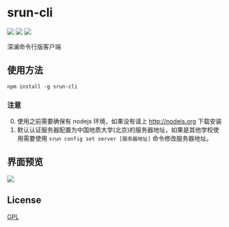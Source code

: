 # srun-cli

[![](https://img.shields.io/github/issues/lizheming/srun-cli.svg)](https://github.com/lizheming/srun-cli/issues)
[![](https://img.shields.io/github/forks/lizheming/srun-cli.svg)](https://github.com/lizheming/srun-cli/network)
[![](https://img.shields.io/github/stars/lizheming/srun-cli.svg)](https://github.com/lizheming/srun-cli/stargazers)

深澜命令行版客户端

## 使用方法

`npm install -g srun-cli`

### 注意

0. 使用之前需要确保有 nodejs 环境，如果没有请上 http://nodejs.org 下载安装
1. 默认认证服务器配置为中国地质大学(北京)的服务器地址，如果是其他学校使用需要使用 `srun config set server [服务器地址]` 命令修改服务器地址。

## 界面预览

![](https://raw.githubusercontent.com/lizheming/srun-cli/master/example/screenshot.png)

## License

[GPL](https://github.com/lizheming/srun-cli/blob/master/LICENSE)